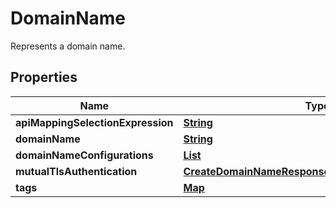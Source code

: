 

# DomainName

Represents a domain name.

## Properties

| Name | Type | Description | Notes |
|------------ | ------------- | ------------- | -------------|
|**apiMappingSelectionExpression** | [**String**](String.md) |  |  [optional] |
|**domainName** | [**String**](String.md) |  |  |
|**domainNameConfigurations** | [**List**](List.md) |  |  [optional] |
|**mutualTlsAuthentication** | [**CreateDomainNameResponseMutualTlsAuthentication**](CreateDomainNameResponseMutualTlsAuthentication.md) |  |  [optional] |
|**tags** | [**Map**](Map.md) |  |  [optional] |




